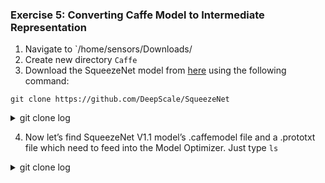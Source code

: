 ### Exercise 5: Converting Caffe Model to Intermediate Representation

1. Navigate to `/home/sensors/Downloads/
2. Create new directory `Caffe`
3. Download the SqueezeNet model from [here](https://github.com/forresti/SqueezeNet) using the following command:

`git clone https://github.com/DeepScale/SqueezeNet`

<details><summary>git clone log</summary>
<p>

```python
Cloning into 'SqueezeNet'...
remote: Enumerating objects: 107, done.
remote: Total 107 (delta 0), reused 0 (delta 0), pack-reused 107
Receiving objects: 100% (107/107), 8.83 MiB | 0 bytes/s, done.
Resolving deltas: 100% (49/49), done.
Checking connectivity... done.
```

</p>
</details>

4. Now let’s find SqueezeNet V1.1 model’s .caffemodel file and a .prototxt file which need to feed into the Model Optimizer. Just type `ls`

<details><summary>git clone log</summary>
<p>

```python
deploy.prototxt - please take a look this file using cat, you see about a hundred of layers which is considered as a deploy-ready prototxt file that contains a topology structure and layer attributes
Reference: Converting a Caffe* Model

solver.prototxt - additional training details (we don’t need it here)

README.md - A README.md is a reference for other users visiting a repository and documents steps for them to get a model up and running.
Reference: What is README.MD file and why do I need it?

solver.prototxt - additional training details (learning rate schedule, etc.) (we don’t need it here)

squeezenet_v1.1.caffemodel - pretrained model parameters

train_val.prototxt - model architecture (we don’t need it here)

Reference: SqueezeNet
```

</p>
</details>
